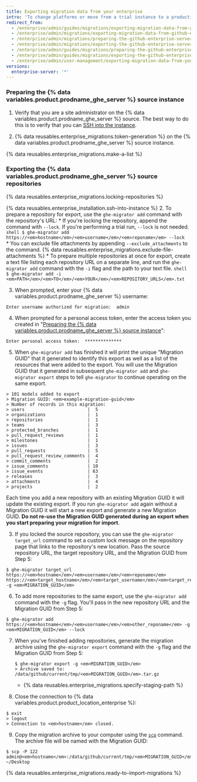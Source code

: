 ```yaml
---
title: Exporting migration data from your enterprise
intro: 'To change platforms or move from a trial instance to a production instance, you can export migration data from a {% data variables.product.prodname_ghe_server %} instance by preparing the instance, locking the repositories, and generating a migration archive.'
redirect_from:
  - /enterprise/admin/guides/migrations/exporting-migration-data-from-github-enterprise/
  - /enterprise/admin/migrations/exporting-migration-data-from-github-enterprise-server
  - /enterprise/admin/migrations/preparing-the-github-enterprise-server-source-instance
  - /enterprise/admin/migrations/exporting-the-github-enterprise-server-source-repositories
  - /enterprise/admin/guides/migrations/preparing-the-github-enterprise-source-instance/
  - /enterprise/admin/guides/migrations/exporting-the-github-enterprise-source-repositories/
  - /enterprise/admin/user-management/exporting-migration-data-from-your-enterprise
versions:
  enterprise-server: '*'
---
```


### Preparing the {% data variables.product.prodname_ghe_server %} source instance

1. Verify that you are a site administrator on the {% data variables.product.prodname_ghe_server %} source. The best way to do this is to verify that you can [SSH into the instance](/enterprise/admin/guides/installation/accessing-the-administrative-shell-ssh/).

2. {% data reusables.enterprise_migrations.token-generation %} on the {% data variables.product.prodname_ghe_server %} source instance.

{% data reusables.enterprise_migrations.make-a-list %}

### Exporting the {% data variables.product.prodname_ghe_server %} source repositories

{% data reusables.enterprise_migrations.locking-repositories %}

{% data reusables.enterprise_installation.ssh-into-instance %}
2. To prepare a repository for export, use the `ghe-migrator add` command with the repository's URL:
    * If you're locking the repository, append the command with `--lock`. If you're performing a trial run, `--lock` is not needed.
      ```shell
      $ ghe-migrator add https://<em>hostname</em>/<em>username</em>/<em>reponame</em> --lock
      ```
    * You can exclude file attachments by appending `--exclude_attachments` to the command. {% data reusables.enterprise_migrations.exclude-file-attachments %}
    * To prepare multiple repositories at once for export, create a text file listing each repository URL on a separate line, and run the `ghe-migrator add` command with the `-i` flag and the path to your text file.
      ```shell
      $ ghe-migrator add -i <em>PATH</em>/<em>TO</em>/<em>YOUR</em>/<em>REPOSITORY_URLS</em>.txt
      ```

3. When prompted, enter your {% data variables.product.prodname_ghe_server %} username:
  ```shell
  Enter username authorized for migration:  admin
  ```
4. When prompted for a personal access token, enter the access token you created in "[Preparing the {% data variables.product.prodname_ghe_server %} source instance](#preparing-the-github-enterprise-server-source-instance)":
  ```shell
  Enter personal access token:  **************
  ```
5. When `ghe-migrator add` has finished it will print the unique "Migration GUID" that it generated to identify this export as well as a list of the resources that were added to the export. You will use the Migration GUID that it generated in subsequent `ghe-migrator add` and `ghe-migrator export` steps to tell `ghe-migrator` to continue operating on the same export.
  ```shell
  > 101 models added to export
  > Migration GUID: <em>example-migration-guid</em>
  > Number of records in this migration:
  > users                        |  5
  > organizations                |  1
  > repositories                 |  1
  > teams                        |  3
  > protected_branches           |  1
  > pull_request_reviews         |  1
  > milestones                   |  1
  > issues                       |  3
  > pull_requests                |  5
  > pull_request_review_comments |  4
  > commit_comments              |  2
  > issue_comments               | 10
  > issue_events                 | 63
  > releases                     |  3
  > attachments                  |  4
  > projects                     |  2
  ```
  Each time you add a new repository with an existing Migration GUID it will update the existing export. If you run `ghe-migrator add` again without a Migration GUID it will start a new export and generate a new Migration GUID. **Do not re-use the Migration GUID generated during an export when you start preparing your migration for import**.

3. If you locked the source repository, you can use the `ghe-migrator target_url` command to set a custom lock message on the repository page that links to the repository's new location. Pass the source repository URL, the target repository URL, and the Migration GUID from Step 5:

  ```shell
  $ ghe-migrator target_url https://<em>hostname</em>/<em>username</em>/<em>reponame</em> https://<em>target_hostname</em>/<em>target_username</em>/<em>target_reponame</em> -g <em>MIGRATION_GUID</em>
  ```

6. To add more repositories to the same export, use the `ghe-migrator add` command with the `-g` flag. You'll pass in the new repository URL and the Migration GUID from Step 5:
  ```shell
  $ ghe-migrator add https://<em>hostname</em>/<em>username</em>/<em>other_reponame</em> -g <em>MIGRATION_GUID</em> --lock
  ```
7. When you've finished adding repositories, generate the migration archive using the `ghe-migrator export` command with the `-g` flag and the Migration GUID from Step 5:
    ```shell
    $ ghe-migrator export -g <em>MIGRATION_GUID</em>
    > Archive saved to: /data/github/current/tmp/<em>MIGRATION_GUID</em>.tar.gz
    ```
    * {% data reusables.enterprise_migrations.specify-staging-path %}

8. Close the connection to {% data variables.product.product_location_enterprise %}:
  ```shell
  $ exit
  > logout
  > Connection to <em>hostname</em> closed.
  ```
9. Copy the migration archive to your computer using the [`scp`](https://linuxacademy.com/blog/linux/ssh-and-scp-howto-tips-tricks#scp) command. The archive file will be named with the Migration GUID:
  ```shell
  $ scp -P 122 admin@<em>hostname</em>:/data/github/current/tmp/<em>MIGRATION_GUID</em>.tar.gz ~/Desktop
  ```
{% data reusables.enterprise_migrations.ready-to-import-migrations %}
